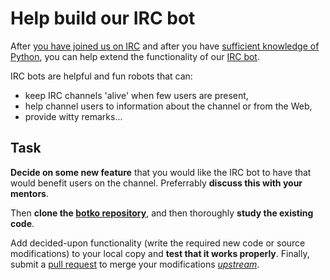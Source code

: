 Help build our IRC bot
======================

After [you have joined us on IRC](irc.md) and after you have
[sufficient knowledge of Python](learn_python.md), you can help extend the
functionality of our [IRC bot](http://en.wikipedia.org/wiki/Internet_Relay_Chat_bot).

IRC bots are helpful and fun robots that can:
* keep IRC channels 'alive' when few users are present,
* help channel users to information about the channel or from the Web,
* provide witty remarks...

Task
----
**Decide on some new feature** that you would like the IRC bot to
have that would benefit users on the channel.
Preferrably **discuss this with your mentors**.

Then **clone the [botko repository](https://github.com/CoderDojoSI/botko)**, and then thoroughly **study the existing code**.

Add decided-upon functionality (write the required new code or source modifications) to your local copy and **test that it works properly**.
Finally, submit a [pull request](https://help.github.com/articles/using-pull-requests) to merge your modifications
[_upstream_](http://en.wikipedia.org/wiki/Upstream_%28software_development%29).

